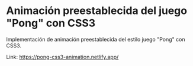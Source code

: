 # Animación preestablecida del juego "Pong" con CSS3

Implementación de animación preestablecida del estilo juego "Pong" con CSS3.

Link: https://pong-css3-animation.netlify.app/
